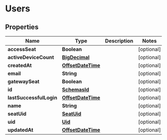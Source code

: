 # Users

## Properties
Name | Type | Description | Notes
------------ | ------------- | ------------- | -------------
**accessSeat** | **Boolean** |  |  [optional]
**activeDeviceCount** | [**BigDecimal**](BigDecimal.md) |  |  [optional]
**createdAt** | [**OffsetDateTime**](OffsetDateTime.md) |  |  [optional]
**email** | **String** |  |  [optional]
**gatewaySeat** | **Boolean** |  |  [optional]
**id** | [**SchemasId**](SchemasId.md) |  |  [optional]
**lastSuccessfulLogin** | [**OffsetDateTime**](OffsetDateTime.md) |  |  [optional]
**name** | **String** |  |  [optional]
**seatUid** | [**SeatUid**](SeatUid.md) |  |  [optional]
**uid** | [**Uid**](Uid.md) |  |  [optional]
**updatedAt** | [**OffsetDateTime**](OffsetDateTime.md) |  |  [optional]
